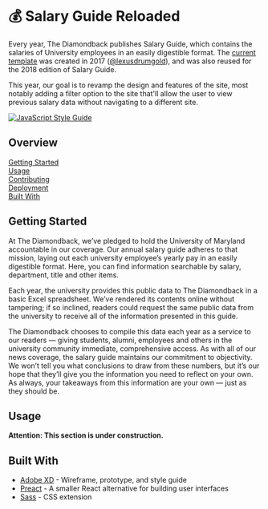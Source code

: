 # :moneybag: Salary Guide Reloaded

Every year, The Diamondback publishes Salary Guide, which contains the salaries
of University employees in an easily digestible format. The [current
template](http://salaryguide.diamondbacklab.com) was created in 2017
([@lexusdrumgold](https://github.com/lexusdrumgold)), and was also reused for
the 2018 edition of Salary Guide.

This year, our goal is to revamp the design and features of the site, most notably
adding a filter option to the site that'll allow the user to view previous
salary data without navigating to a different site.

[![JavaScript Style Guide](https://img.shields.io/badge/code_style-standard-brightgreen.svg)](https://standardjs.com)

## Overview

[Getting Started](#getting-started)  
[Usage](#usage)  
[Contributing](CONTRIBUTING.md)  
[Deployment](DEPLOYMENT.md)  
[Built With](#built-with)

## Getting Started

At The Diamondback, we’ve pledged to hold the University of Maryland accountable
in our coverage. Our annual salary guide adheres to that mission, laying out
each university employee’s yearly pay in an easily digestible format. Here, you
can find information searchable by salary, department, title and other items.  

Each year, the university provides this public data to The Diamondback in a
basic Excel spreadsheet. We’ve rendered its contents online without tampering;
if so inclined, readers could request the same public data from the university
to receive all of the information presented in this guide.  

The Diamondback chooses to compile this data each year as a service to our
readers — giving students, alumni, employees and others in the university
community immediate, comprehensive access. As with all of our news coverage, the
salary guide maintains our commitment to objectivity. We won’t tell you what
conclusions to draw from these numbers, but it’s our hope that they’ll give you
the information you need to reflect on your own. As always, your takeaways from
this information are your own — just as they should be.  

## Usage

**Attention: This section is under construction.**

## Built With

- [Adobe XD](https://www.adobe.com/products/xd.html) - Wireframe, prototype, and style guide
- [Preact](https://preactjs.com/) - A smaller React alternative for building user interfaces
- [Sass](https://sass-lang.com/) - CSS extension
